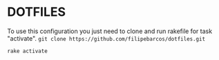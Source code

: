 DOTFILES
========

To use this configuration you just need to clone and run rakefile for task "activate".
`git clone https://github.com/filipebarcos/dotfiles.git`

`rake activate`